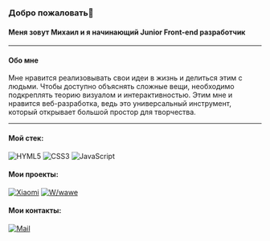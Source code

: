 ### Добро пожаловать👋
#### Меня зовут Михаил и я начинающий Junior Front-end разработчик

---
#### Обо мне

Мне нравится реализовывать свои идеи в жизнь и делиться этим с людьми. Чтобы доступно объяснять сложные вещи, необходимо подкреплять теорию визуалом и интерактивностью. Этим мне и нравится веб-разработка, ведь это универсальный инструмент, который открывает большой простор для творчества.

---

#### Мой стек:
![HYML5](https://img.shields.io/badge/HTML5-E34F26?style=for-the-badge&logo=html5&logoColor=white) 
![CSS3](https://img.shields.io/badge/CSS3-1572B6?style=for-the-badge&logo=css3&logoColor=white)
![JavaScript](https://img.shields.io/badge/JavaScript-323330?style=for-the-badge&logo=javascript&logoColor=F7DF1E)

#### Мои проекты:
[![Xiaomi](https://img.shields.io/badge/-Xiaomi-141130?style=for-the-badge)](https://miwgan.github.io/Xiaomi-Himo)
[![W/wawe](https://img.shields.io/badge/-W/wawe-141130?style=for-the-badge)](https://miwgan.github.io/layout-radio-w-wawe/)

#### Мои контакты:
[![Mail](https://img.shields.io/badge/-9671777103@mail.ru-141130?style=for-the-badge&logo=Mail.Ru)](mailto:9671777103@mail.ru)

